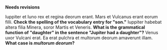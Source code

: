**Needs revisions**

Iuppiter et Iuno rex et regina deorum erant.
Mars et Vulcanus erant eorum filli. **Check the spelling of the vocabulary entry for "son."**
Iuppiter habebat altera filia Minera, soror Martis et Veneris. **What is the grammatical function of "daughter" in the sentence "Jupiter had a daughter"?**
Venus uxor Vulcani erat.
Ea erat pulchra et multorum deorum amaverunt illam. **What case is *multorum deorum*?**
